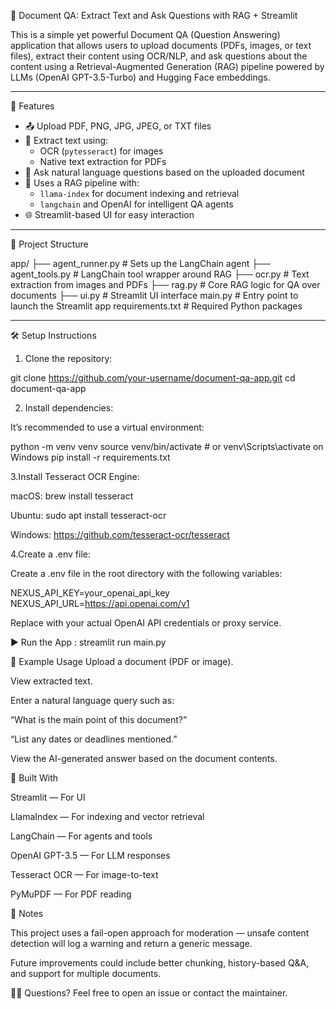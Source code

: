 📄 Document QA: Extract Text and Ask Questions with RAG + Streamlit

This is a simple yet powerful Document QA (Question Answering) application that allows users to upload documents (PDFs, images, or text files), extract their content using OCR/NLP, and ask questions about the content using a Retrieval-Augmented Generation (RAG) pipeline powered by LLMs (OpenAI GPT-3.5-Turbo) and Hugging Face embeddings.

---

🚀 Features

- 📤 Upload PDF, PNG, JPG, JPEG, or TXT files
- 🧠 Extract text using:
  - OCR (`pytesseract`) for images
  - Native text extraction for PDFs
- 💬 Ask natural language questions based on the uploaded document
- 🦙 Uses a RAG pipeline with:
  - `llama-index` for document indexing and retrieval
  - `langchain` and OpenAI for intelligent QA agents
- 🌐 Streamlit-based UI for easy interaction

---

📁 Project Structure

app/
├── agent_runner.py # Sets up the LangChain agent
├── agent_tools.py # LangChain tool wrapper around RAG
├── ocr.py # Text extraction from images and PDFs
├── rag.py # Core RAG logic for QA over documents
├── ui.py # Streamlit UI interface
main.py # Entry point to launch the Streamlit app
requirements.txt # Required Python packages

---

🛠️ Setup Instructions

1. Clone the repository:

git clone https://github.com/your-username/document-qa-app.git
cd document-qa-app

2. Install dependencies:

It’s recommended to use a virtual environment:

python -m venv venv
source venv/bin/activate  # or venv\Scripts\activate on Windows
pip install -r requirements.txt

3.Install Tesseract OCR Engine:

macOS: brew install tesseract

Ubuntu: sudo apt install tesseract-ocr

Windows: https://github.com/tesseract-ocr/tesseract

4.Create a .env file:

Create a .env file in the root directory with the following variables:

NEXUS_API_KEY=your_openai_api_key
NEXUS_API_URL=https://api.openai.com/v1

Replace with your actual OpenAI API credentials or proxy service.

▶️ Run the App : streamlit run main.py

🧪 Example Usage
Upload a document (PDF or image).

View extracted text.

Enter a natural language query such as:

“What is the main point of this document?”

“List any dates or deadlines mentioned.”

View the AI-generated answer based on the document contents.

🧰 Built With

Streamlit — For UI

LlamaIndex — For indexing and vector retrieval

LangChain — For agents and tools

OpenAI GPT-3.5 — For LLM responses

Tesseract OCR — For image-to-text

PyMuPDF — For PDF reading

📌 Notes

This project uses a fail-open approach for moderation — unsafe content detection will log a warning and return a generic message.

Future improvements could include better chunking, history-based Q&A, and support for multiple documents.

🙋‍♀️ Questions?
Feel free to open an issue or contact the maintainer.

